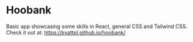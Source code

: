 # Hoobank

Basic app showcasing some skills in React, general CSS and Tailwind CSS. Check it out at: https://kyattpl.github.io/hoobank/
